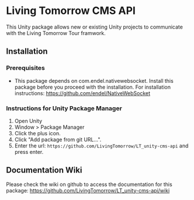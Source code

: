 # Living Tomorrow CMS API

This Unity package allows new or existing Unity projects to communicate with the Living Tomorrow Tour framwork.

## Installation

### Prerequisites
- This package depends on com.endel.nativewebsocket. Install this package before you proceed with the installation. For installation instructions: https://github.com/endel/NativeWebSocket

### Instructions for Unity Package Manager

1. Open Unity
2. Window > Package Manager
3. Click the plus icon.
4. Click "Add package from git URL...".
5. Enter the url: `https://github.com/LivingTomorrow/LT_unity-cms-api` and press enter.

## Documentation Wiki
Please check the wiki on github to access the documentation for this package: https://github.com/LivingTomorrow/LT_unity-cms-api/wiki
